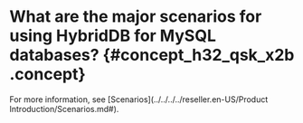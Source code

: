 # What are the major scenarios for using HybridDB for MySQL databases? {#concept_h32_qsk_x2b .concept}

For more information, see [Scenarios](../../../../reseller.en-US/Product Introduction/Scenarios.md#).

